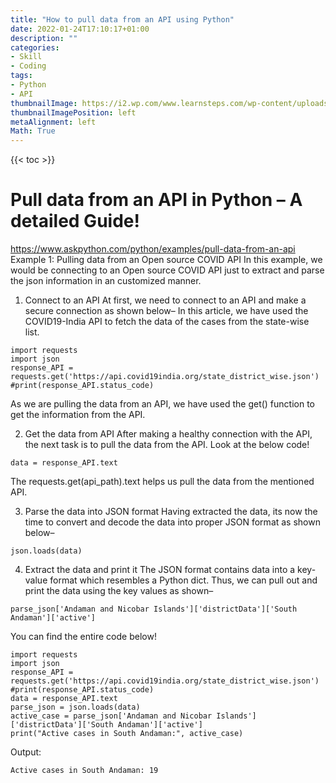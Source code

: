 ```yaml
---
title: "How to pull data from an API using Python"
date: 2022-01-24T17:10:17+01:00
description: ""
categories:
- Skill
- Coding
tags:
- Python
- API
thumbnailImage: https://i2.wp.com/www.learnsteps.com/wp-content/uploads/2017/12/apis.png?fit=722%2C449&ssl=1
thumbnailImagePosition: left
metaAlignment: left
Math: True
---
```

<!--more-->
{{< toc >}}
# Pull data from an API in Python – A detailed Guide!
https://www.askpython.com/python/examples/pull-data-from-an-api
Example 1: Pulling data from an Open source COVID API
In this example, we would be connecting to an Open source COVID API just to extract and parse the json information in an customized manner.
1. Connect to an API
At first, we need to connect to an API and make a secure connection as shown below–
In this article, we have used the COVID19-India API to fetch the data of the cases from the state-wise list.
```
import requests
import json
response_API = requests.get('https://api.covid19india.org/state_district_wise.json')
#print(response_API.status_code)
```
As we are pulling the data from an API, we have used the get() function to get the information from the API.

2. Get the data from API
After making a healthy connection with the API, the next task is to pull the data from the API. Look at the below code!
```
data = response_API.text
```
The requests.get(api_path).text helps us pull the data from the mentioned API.

3. Parse the data into JSON format
Having extracted the data, its now the time to convert and decode the data into proper JSON format as shown below–
```
json.loads(data)
```
4. Extract the data and print it
The JSON format contains data into a key-value format which resembles a Python dict. Thus, we can pull out and print the data using the key values as shown–
```
parse_json['Andaman and Nicobar Islands']['districtData']['South Andaman']['active']
```
You can find the entire code below!
```
import requests
import json
response_API = requests.get('https://api.covid19india.org/state_district_wise.json')
#print(response_API.status_code)
data = response_API.text
parse_json = json.loads(data)
active_case = parse_json['Andaman and Nicobar Islands']['districtData']['South Andaman']['active']
print("Active cases in South Andaman:", active_case)
```
Output:
```
Active cases in South Andaman: 19
```
